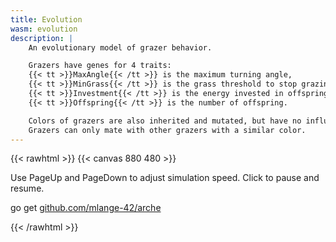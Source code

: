 ```yaml
---
title: Evolution
wasm: evolution
description: |
    An evolutionary model of grazer behavior.

    Grazers have genes for 4 traits:  
    {{< tt >}}MaxAngle{{< /tt >}} is the maximum turning angle,
    {{< tt >}}MinGrass{{< /tt >}} is the grass threshold to stop grazing and start searching,
    {{< tt >}}Investment{{< /tt >}} is the energy invested in offspring,
    {{< tt >}}Offspring{{< /tt >}} is the number of offspring.

    Colors of grazers are also inherited and mutated, but have no influence on fitness.
    Grazers can only mate with other grazers with a similar color.
---
```


{{< rawhtml >}}
{{< canvas 880 480 >}}

<p id="instructions">Use <span class="tt">PageUp</span> and <span class="tt">PageDown</span> to adjust simulation speed. Click to pause and resume.</p>
<p class="tt">go get <a href="https://github.com/mlange-42/arche">github.com/mlange-42/arche</a>
</p>
{{< /rawhtml >}}

